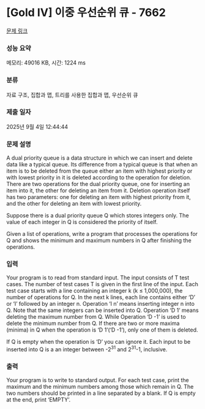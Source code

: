 # [Gold IV] 이중 우선순위 큐 - 7662 

[문제 링크](https://www.acmicpc.net/problem/7662) 

### 성능 요약

메모리: 49016 KB, 시간: 1224 ms

### 분류

자료 구조, 집합과 맵, 트리를 사용한 집합과 맵, 우선순위 큐

### 제출 일자

2025년 9월 4일 12:44:44

### 문제 설명

<p>A dual priority queue is a data structure in which we can insert and delete data like a typical queue. Its difference from a typical queue is that when an item is to be deleted from the queue either an item with highest priority or with lowest priority in it is deleted according to the operation for deletion. There are two operations for the dual priority queue, one for inserting an item into it, the other for deleting an item from it. Deletion operation itself has two parameters: one for deleting an item with highest priority from it, and the other for deleting an item with lowest priority. </p>

<p>Suppose there is a dual priority queue Q which stores integers only. The value of each integer in Q is considered the priority of itself. </p>

<p>Given a list of operations, write a program that processes the operations for Q and shows the minimum and maximum numbers in Q after finishing the operations. </p>

### 입력 

 <p>Your program is to read from standard input. The input consists of T test cases. The number of test cases T is given in the first line of the input. Each test case starts with a line containing an integer k (k ≤ 1,000,000), the number of operations for Q. In the next k lines, each line contains either ‘D’ or ‘I’ followed by an integer n. Operation ‘I n’ means inserting integer n into Q. Note that the same integers can be inserted into Q. Operation ‘D 1’ means deleting the maximum number from Q. While Operation ‘D -1’ is used to delete the minimum number from Q. If there are two or more maxima (minima) in Q when the operation is ‘D 1’(‘D -1’), only one of them is deleted. </p>

<p>If Q is empty when the operation is ‘D’ you can ignore it. Each input to be inserted into Q is a an integer between -2<sup>31</sup> and 2<sup>31</sup>-1, inclusive.</p>

### 출력 

 <p>Your program is to write to standard output. For each test case, print the maximum and the minimum numbers among those which remain in Q. The two numbers should be printed in a line separated by a blank. If Q is empty at the end, print ‘EMPTY’. </p>

